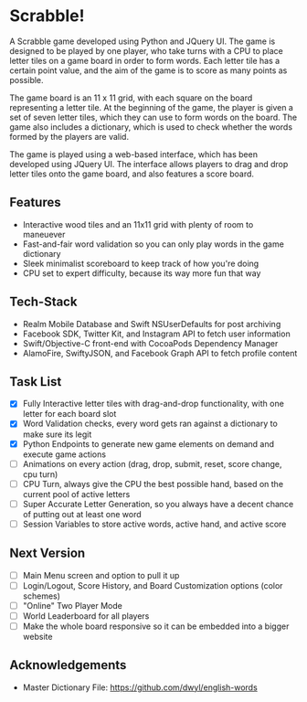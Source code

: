 # Scrabble!

A Scrabble game developed using Python and JQuery UI. The game is designed to be played by one player, who take turns with a CPU to place letter tiles on a game board in order to form words. Each letter tile has a certain point value, and the aim of the game is to score as many points as possible.

The game board is an 11 x 11 grid, with each square on the board representing a letter tile. At the beginning of the game, the player is given a set of seven letter tiles, which they can use to form words on the board. The game also includes a dictionary, which is used to check whether the words formed by the players are valid.

The game is played using a web-based interface, which has been developed using JQuery UI. The interface allows players to drag and drop letter tiles onto the game board, and also features a score board.

## Features

- Interactive wood tiles and an 11x11 grid with plenty of room to maneuever
- Fast-and-fair word validation so you can only play words in the game dictionary
- Sleek minimalist scoreboard to keep track of how you're doing
- CPU set to expert difficulty, because its way more fun that way

## Tech-Stack

- Realm Mobile Database and Swift NSUserDefaults for post archiving
- Facebook SDK, Twitter Kit, and Instagram API to fetch user information
- Swift/Objective-C front-end with CocoaPods Dependency Manager
- AlamoFire, SwiftyJSON, and Facebook Graph API to fetch profile content

## Task List

- [x] Fully Interactive letter tiles with drag-and-drop functionality, with one letter for each board slot
- [x] Word Validation checks, every word gets ran against a dictionary to make sure its legit
- [x] Python Endpoints to generate new game elements on demand and execute game actions
- [ ] Animations on every action (drag, drop, submit, reset, score change, cpu turn)
- [ ] CPU Turn, always give the CPU the best possible hand, based on the current pool of active letters
- [ ] Super Accurate Letter Generation, so you always have a decent chance of putting out at least one word
- [ ] Session Variables to store active words, active hand, and active score

## Next Version

- [ ] Main Menu screen and option to pull it up
- [ ] Login/Logout, Score History, and Board Customization options (color schemes)
- [ ] "Online" Two Player Mode
- [ ] World Leaderboard for all players
- [ ] Make the whole board responsive so it can be embedded into a bigger website

## Acknowledgements

- Master Dictionary File: https://github.com/dwyl/english-words
